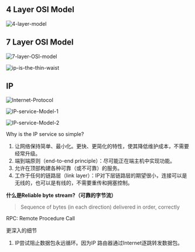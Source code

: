 <!--
 * @Author: JohnJeep
 * @Date: 2021-04-17 18:15:50
 * @LastEditTime: 2021-04-18 21:53:28
 * @LastEditors: Please set LastEditors
 * @Description: In User Settings Edit
-->
## 4 Layer OSI Model

![4-layer-model](../pictures/4-layer-model.png)

## 7 Layer OSI Model

![7-layer-OSI-model](../pictures/7-layer-OSI-model.png)

![ip-is-the-thin-waist](../pictures/ip-is-the-thin-waist.png)

## IP

![Internet-Protocol](../pictures/Internet-Protocol.png)

![IP-service-Model-1](../pictures/IP-service-Model-1.png)

![IP-service-Model-2](../pictures\IP-service-Model-2.png)

Why is the IP service so simple?

1.  让网络保持简单、最小化。更快、更简化的特性，使其降低维护成本，不需要经常升级。
2.  端到端原则（end-to-end principle）：尽可能正在端主机中实现功能。
3.  允许在顶部构建各种可靠（或不可靠）的服务。
4.  工作于任何的链路层（link layer）：IP对下层链路层的期望很小，连接可以是无线的，也可以是有线的，不需要重传和拥塞控制。

**什么是Reliable byte stream?（可靠的字节流）**

>  Sequence of bytes (in each direction) delivered in order, correctly

RPC: Remote Procedure Call

更深入的细节

1.  IP尝试阻止数据包永远循环。因为IP 路由器通过Internet逐跳转发数据包。